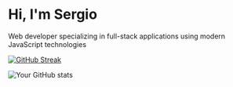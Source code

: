 
<h1>Hi, I'm Sergio</h1>
<p>Web developer specializing in full-stack applications using modern JavaScript technologies</p>

<div>


[![GitHub Streak](https://github-readme-streak-stats.herokuapp.com?user=tutaabsoluta&theme=dark&ring=fb4362&file=fb4362&currStreakNum=fb4362&currStreakLabel=fb4362&hide_border=true)](https://git.io/streak-stats)

![Your GitHub stats](https://github-readme-stats.vercel.app/api?username=tutaabsoluta&hide_border=true&show_icons=true&bg_color=151515&title_color=fb4362&icon_color=fb4362&text_bold=false&text_color=9e9e9e)

<!-- ![Top Langs](https://github-readme-stats.vercel.app/api/top-langs/?username=tutaabsoluta&exclude_repo=python-fundamentals&layout=compact&theme=dark) -->

</div>
